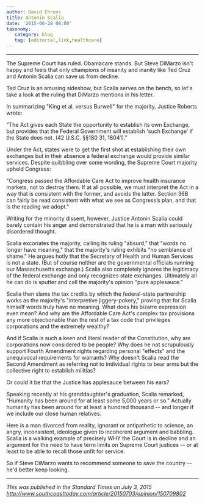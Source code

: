 ```yaml
---
author: David Ehrens
title: Antonin Scalia
date: '2015-06-28 08:00'
taxonomy:
   category: blog
   tag: [editorial,link,healthcare]
---
```

---

The Supreme Court has ruled. Obamacare stands. But Steve DiMarzo isn't happy and feels that only champions of insanity and inanity like Ted Cruz and Antonin Scalia can save us from decline.

Ted Cruz is an amusing sideshow, but Scalia serves on the bench, so let's take a look at the ruling that DiMarzo mentions in his letter.

In summarizing "King et al. versus Burwell" for the majority, Justice Roberts wrote:

"The Act gives each State the opportunity to establish its own Exchange, but provides that the Federal Government will establish 'such Exchange' if the State does not. (42 U.S.C. §§180 31, 18041)."

Under the Act, states were to get the first shot at establishing their own exchanges but in their absence a federal exchange would provide similar services. Despite quibbling over some wording, the Supreme Court majority upheld Congress:

"Congress passed the Affordable Care Act to improve health insurance markets, not to destroy them. If at all possible, we must interpret the Act in a way that is consistent with the former, and avoids the latter. Section 36B can fairly be read consistent with what we see as Congress’s plan, and that is the reading we adopt."

Writing for the minority dissent, however, Justice Antonin Scalia could barely contain his anger and demonstrated that he is a man with seriously disordered thought.

Scalia excoriates the majority, calling its ruling "absurd," that "words no longer have meaning," that the majority's ruling exhibits "no semblance of shame." He argues hotly that the Secretary of Health and Human Services is not a state. (But of course neither are the governmental officials running our Massachusetts exchange.) Scalia also completely ignores the legitimacy of the federal exchange and only recognizes state exchanges. Ultimately all he can do is sputter and call the majority's opinion "pure applesauce."

Scalia then slams the tax credits by which the federal-state partnership works as the majority's "interpretive jiggery-pokery," proving that for Scalia himself words truly have no meaning. What does his bizarre expression even mean? And why are the Affordable Care Act's complex tax provisions any more objectionable than the rest of a tax code that privileges corporations and the extremely wealthy?

And if Scalia is such a keen and literal reader of the Constitution, why are corporations now considered to be people? Why does he not scrupulously support Fourth Amendment rights regarding personal "effects" and the unequivocal requirements for warrants? Why doesn't Scalia read the Second Amendment as referring not to individual rights to bear arms but the collective right to establish militias?

Or could it be that the Justice has applesauce between his ears?

Speaking recently at his granddaughter's graduation, Scalia remarked, "Humanity has been around for at least some 5,000 years or so." Actually humanity has been around for at least a hundred thousand -- and longer if we include our close human relatives.

Here is a man divorced from reality, ignorant or antipathetic to science, an angry, inconsistent, ideologue given to incoherent argument and babbling. Scalia is a walking example of precisely WHY the Court is in decline and an argument for the need to have term limits on Supreme Court justices -- or at least to be able to recall those unfit for service.

So if Steve DiMarzo wants to recommend someone to save the country -- he'd better keep looking.

-----

*This was published in the Standard Times on July 3, 2015*<br>
*<http://www.southcoasttoday.com/article/20150703/opinion/150709802>*

